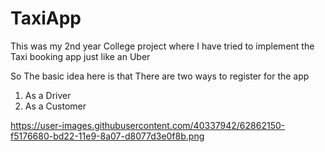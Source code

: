 # TaxiApp
This was my 2nd year College project where I have tried to implement the Taxi booking app just like an Uber



So The basic idea here is that There are two ways to register for the app 
1) As a Driver
2) As a Customer

https://user-images.githubusercontent.com/40337942/62862150-f5176680-bd22-11e9-8a07-d8077d3e0f8b.png
